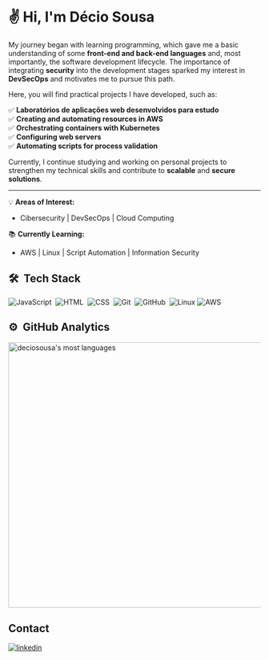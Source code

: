 <h1 align="left">✌️ Hi, I'm Décio Sousa</h1>

My journey began with learning programming, which gave me a basic understanding of some **front-end and back-end languages** and, most importantly, the software development lifecycle. The importance of integrating **security** into the development stages sparked my interest in **DevSecOps** and motivates me to pursue this path.

Here, you will find practical projects I have developed, such as:

✅ **Laboratórios de aplicações web desenvolvidos para estudo**   
✅ **Creating and automating resources in AWS**  
✅ **Orchestrating containers with Kubernetes**  
✅ **Configuring web servers**  
✅ **Automating scripts for process validation**  

Currently, I continue studying and working on personal projects to strengthen my technical skills and contribute to **scalable** and **secure solutions**.

---

💡 **Areas of Interest:**  
-  Cibersecurity | DevSecOps | Cloud Computing  

📚 **Currently Learning:**  
- AWS | Linux | Script Automation | Information Security   

## 🛠 &nbsp;Tech Stack

![JavaScript](https://img.shields.io/badge/-JavaScript-05122A?style=flat&logo=javascript)&nbsp;
![HTML](https://img.shields.io/badge/-HTML-05122A?style=flat&logo=HTML5)&nbsp;
![CSS](https://img.shields.io/badge/-CSS-05122A?style=flat&logo=CSS3&logoColor=1572B6)&nbsp;
![Git](https://img.shields.io/badge/-Git-05122A?style=flat&logo=git)&nbsp;
![GitHub](https://img.shields.io/badge/-GitHub-05122A?style=flat&logo=github)&nbsp;
![Linux](https://img.shields.io/badge/Linux-FCC624?style=for-the-badge&logo=linux&logoColor=black)
![AWS](https://img.shields.io/badge/AWS-%23FF9900.svg?style=for-the-badge&logo=amazon-aws&logoColor=white)
<!--![Docker](https://img.shields.io/badge/docker-%230db7ed.svg?style=for-the-badge&logo=docker&logoColor=white)
![Kubernetes](https://img.shields.io/badge/kubernetes-%23326ce5.svg?style=for-the-badge&logo=kubernetes&logoColor=white)-->

## ⚙️ &nbsp;GitHub Analytics

<p align="left">
<img width="530em" src="https://github-readme-stats.vercel.app/api/top-langs/?username=deciosousa&layout=compact&theme=vision-friendly-dark" alt="deciosousa's most languages"/>
</p>

## Contact
<p align="left">
<a href="https://linkedin.com/in/deciosousafilho" target="_blank">
  <img align="center" src="https://img.shields.io/badge/-deciosousa-05122A?style=flat&logo=linkedin" alt="linkedin"/>
</a>
</p>
